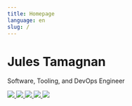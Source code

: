```yaml
---
title: Homepage
language: en
slug: /
---
```


# Jules Tamagnan

Software, Tooling, and DevOps Engineer

<span class="icon-span">
  <a title="Posts" href="/posts"> <img class="icon" src="/posts3.png" /> </a>
  <a title="LinkedIn" href="https://linkedin.com/in/jtamagnan"> <img class="icon" src="/linkedin.png" /> </a>
  <a title="GitHub" href="https://github.com/jtamagnan"> <img class="icon" src="/github.png" /> </a>
  <a title="Resume" href="/Tamagnan_Jules_resume.pdf"> <img class="icon" src="/cv2.png" /> </a>
  <a title="Email" href="mailto:jtamagnan@gmail.com"> <img class="icon" src="/email.png" /> </a>
</span>
